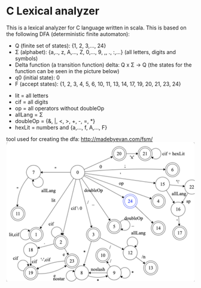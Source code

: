 # C Lexical analyzer

This is a lexical analyzer for C language written in scala. This is based on the following DFA (deterministic finite automaton):
 - Q (finite set of states): {1, 2, 3,..., 24}
 - Σ (alphabet): {a,.., z, A,..., Z, 0,..., 9, ,, ., :,...} (all letters, digits and symbols)
 - Delta function (a transition function) delta: Q x Σ -> Q (the states for the function can be seen in the picture below)
 - q0 (initial state): 0
 - F (accept states): {1, 2, 3, 4, 5, 6, 10, 11, 13, 14, 17, 19, 20, 21, 23, 24}
 
 
 * lit = all letters
 * cif = all digits
 * op = all operators without doubleOp
 * allLang = Σ
 * doubleOp = {&, |, <, >, +, -, =, *}
 * hexLit = numbers and {a,..., f, A,..., F}
 
 tool used for creating the dfa: http://madebyevan.com/fsm/
<img src="new_dfa.png"/>
